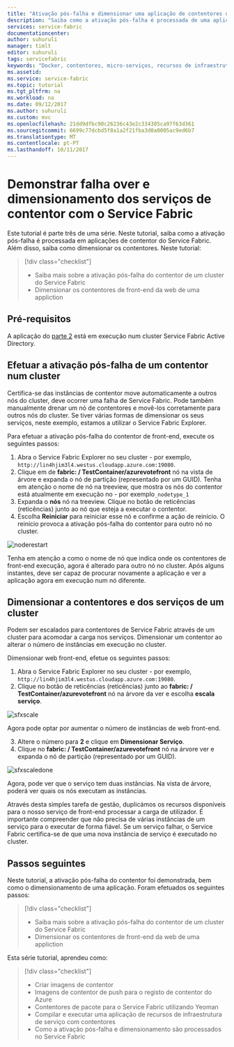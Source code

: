 ```yaml
---
title: "Ativação pós-falha e dimensionar uma aplicação de contentores do Azure Service Fabric | Microsoft Docs"
description: "Saiba como a ativação pós-falha é processada de uma aplicação de contentores do Azure Service Fabric.  Além disso, saiba como dimensionar os contentores e serviços em execução num cluster."
services: service-fabric
documentationcenter: 
author: suhuruli
manager: timlt
editor: suhuruli
tags: servicefabric
keywords: "Docker, contentores, micro-serviços, recursos de infraestrutura de serviço, do Azure"
ms.assetid: 
ms.service: service-fabric
ms.topic: tutorial
ms.tgt_pltfrm: na
ms.workload: na
ms.date: 09/12/2017
ms.author: suhuruli
ms.custom: mvc
ms.openlocfilehash: 21dd9dfbc90c26236c43e2c334305ca97f63d361
ms.sourcegitcommit: 6699c77dcbd5f8a1a2f21fba3d0a0005ac9ed6b7
ms.translationtype: MT
ms.contentlocale: pt-PT
ms.lasthandoff: 10/11/2017
---
```

# <a name="demonstrate-fail-over-and-scaling-of-container-services-with-service-fabric"></a>Demonstrar falha over e dimensionamento dos serviços de contentor com o Service Fabric

Este tutorial é parte três de uma série. Neste tutorial, saiba como a ativação pós-falha é processada em aplicações de contentor do Service Fabric. Além disso, saiba como dimensionar os contentores. Neste tutorial:

> [!div class="checklist"]
> * Saiba mais sobre a ativação pós-falha do contentor de um cluster do Service Fabric  
> * Dimensionar os contentores de front-end da web de uma appliction

## <a name="prerequisites"></a>Pré-requisitos
A aplicação do [parte 2](service-fabric-tutorial-package-containers.md) está em execução num cluster Service Fabric Active Directory.

## <a name="fail-over-a-container-in-a-cluster"></a>Efetuar a ativação pós-falha de um contentor num cluster
Certifica-se das instâncias de contentor move automaticamente a outros nós do cluster, deve ocorrer uma falha de Service Fabric. Pode também manualmente drenar um nó de contentores e movê-los corretamente para outros nós do cluster. Se tiver várias formas de dimensionar os seus serviços, neste exemplo, estamos a utilizar o Service Fabric Explorer.

Para efetuar a ativação pós-falha do contentor de front-end, execute os seguintes passos:

1. Abra o Service Fabric Explorer no seu cluster - por exemplo, `http://lin4hjim3l4.westus.cloudapp.azure.com:19080`.
2. Clique em de **fabric: / TestContainer/azurevotefront** nó na vista de árvore e expanda o nó de partição (representado por um GUID). Tenha em atenção o nome de nó na treeview, que mostra os nós do contentor está atualmente em execução no - por exemplo`_nodetype_1`
3. Expanda o **nós** nó na treeview. Clique no botão de reticências (reticências) junto ao nó que esteja a executar o contentor.
1. Escolha **Reiniciar** para reiniciar esse nó e confirme a ação de reinício. O reinício provoca a ativação pós-falha do contentor para outro nó no cluster.

![noderestart][noderestart]

Tenha em atenção a como o nome de nó que indica onde os contentores de front-end execução, agora é alterado para outro nó no cluster. Após alguns instantes, deve ser capaz de procurar novamente a aplicação e ver a aplicação agora em execução num nó diferente.

## <a name="scale-containers-and-services-in-a-cluster"></a>Dimensionar a contentores e dos serviços de um cluster
Podem ser escalados para contentores de Service Fabric através de um cluster para acomodar a carga nos serviços. Dimensionar um contentor ao alterar o número de instâncias em execução no cluster.

Dimensionar web front-end, efetue os seguintes passos:

1. Abra o Service Fabric Explorer no seu cluster - por exemplo, `http://lin4hjim3l4.westus.cloudapp.azure.com:19080`.
2. Clique no botão de reticências (reticências) junto ao **fabric: / TestContainer/azurevotefront** nó na árvore da ver e escolha **escala serviço**.

![sfxscale][sfxscale]

Agora pode optar por aumentar o número de instâncias de web front-end.

3. Altere o número para **2** e clique em **Dimensionar Serviço**.
4. Clique no **fabric: / TestContainer/azurevotefront** nó na árvore ver e expanda o nó de partição (representado por um GUID).

![sfxscaledone][sfxscaledone]

Agora, pode ver que o serviço tem duas instâncias. Na vista de árvore, poderá ver quais os nós executam as instâncias.

Através desta simples tarefa de gestão, duplicámos os recursos disponíveis para o nosso serviço de front-end processar a carga de utilizador. É importante compreender que não precisa de várias instâncias de um serviço para o executar de forma fiável. Se um serviço falhar, o Service Fabric certifica-se de que uma nova instância de serviço é executado no cluster.

## <a name="next-steps"></a>Passos seguintes

Neste tutorial, a ativação pós-falha do contentor foi demonstrada, bem como o dimensionamento de uma aplicação. Foram efetuados os seguintes passos:

> [!div class="checklist"]
> * Saiba mais sobre a ativação pós-falha do contentor de um cluster do Service Fabric  
> * Dimensionar os contentores de front-end da web de uma appliction

Esta série tutorial, aprendeu como: 
> [!div class="checklist"]
> * Criar imagens de contentor
> * Imagens de contentor de push para o registo de contentor do Azure
> * Contentores de pacote para o Service Fabric utilizando Yeoman
> * Compilar e executar uma aplicação de recursos de infraestrutura de serviço com contentores
> * Como a ativação pós-falha e dimensionamento são processados no Service Fabric

[noderestart]: ./media/service-fabric-tutorial-containers-failover/containersfailovertutorialnoderestart.png
[sfxscale]: ./media/service-fabric-tutorial-containers-failover/containersfailovertutorialscale.png
[sfxscaledone]: ./media/service-fabric-tutorial-containers-failover/containersfailovertutorialscaledone.png
